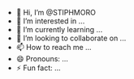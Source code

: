 - 👋 Hi, I’m @STIPHMORO
- 👀 I’m interested in ...
- 🌱 I’m currently learning ...
- 💞️ I’m looking to collaborate on ...
- 📫 How to reach me ...
- 😄 Pronouns: ...
- ⚡ Fun fact: ...

<!---
STIPHMORO/STIPHMORO is a ✨ special ✨ repository because its `README.md` (this file) appears on your GitHub profile.
You can click the Preview link to take a look at your changes.
--->
